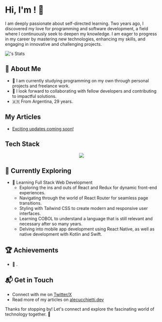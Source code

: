 # Hi, I'm <Alejandro Cucchietti>! 👋

I am deeply passionate about self-directed learning. Two years ago, I discovered my love for programming and software development, a field where I continuously seek to deepen my knowledge. I am eager to progress in my career by mastering new technologies, enhancing my skills, and engaging in innovative and challenging projects.

![<AlejandroCucchietti>'s Stats](https://github-readme-stats.vercel.app/api?username=<AlejandroCucchietti>&theme=vue-dark&show_icons=true&hide_border=true&count_private=true)

## 🚀 About Me

- 🔭 I am currently studying programming on my own through personal projects and freelance work.
- 📝 I look forward to collaborating with fellow developers and contributing to impactful solutions.
- 🇦🇷 From Argentina, 29 years.

## My Articles
- [Exciting updates coming soon!](https://www.linkedin.com/in/alejandrocucchietti/)


## Tech Stack

  <p align="center">
    <a href="https://skillicons.dev">
      <img src="https://skillicons.dev/icons?i=js,html,css,react,nodejs,git,kotlin,mysql" />
    </a>
  </p>

## 🌱 Currently Exploring

- 🚀 Learning Full Stack Web Development
  - Exploring the ins and outs of React and Redux for dynamic front-end experiences.
  - Navigating through the world of React Router for seamless page transitions.
  - Styling with Tailwind CSS to create modern and responsive user interfaces.
  - Learning COBOL to understand a language that is still relevant and necessary after so many years.
  - Delving into mobile app development using React Native, as well as native development with Kotlin and Swift.
   

 ## 🏆 Achievements

- 🌟 .


## 📬 Get in Touch

- Connect with me on [Twitter/X](https://twitter.com/v1k1ng27)
- Read more of my articles on [alecucchietti.dev](https://alecucchietti.dev)

Thanks for stopping by! Let's connect and explore the fascinating world of technology together. 🚀



<!--

Here are some ideas to get you started:

- 🔭 I’m currently working on ...
- 🌱 I’m currently learning ...
- 👯 I’m looking to collaborate on ...
- 🤔 I’m looking for help with ...
- 💬 Ask me about ...
- 📫 How to reach me: ...
- 😄 Pronouns: ...
- ⚡ Fun fact: ...
-->

